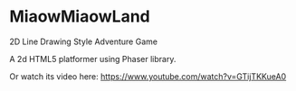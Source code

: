 # MiaowMiaowLand
2D Line Drawing Style Adventure Game

A 2d HTML5 platformer using Phaser library.

Or watch its video here: https://www.youtube.com/watch?v=GTijTKKueA0
